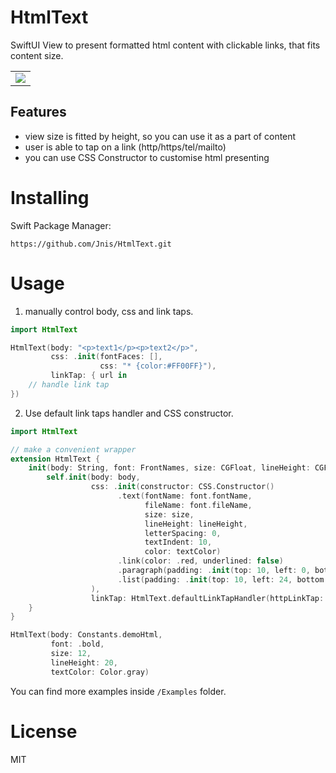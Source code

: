 # HtmlText

SwiftUI View to present formatted html content with clickable links, that fits content size.

<table>
<tr>
<td><img src="Examples/demo1.png"/></td>
</tr>
</table>

## Features
- view size is fitted by height, so you can use it as a part of content 
- user is able to tap on a link (http/https/tel/mailto)
- you can use CSS Constructor to customise html presenting

# Installing
Swift Package Manager:
```
https://github.com/Jnis/HtmlText.git
```

# Usage

1) manually control body, css and link taps.

``` swift
import HtmlText

HtmlText(body: "<p>text1</p><p>text2</p>",
         css: .init(fontFaces: [],
                    css: "* {color:#FF00FF}"),
         linkTap: { url in
    // handle link tap
})
```

2) Use default link taps handler and CSS constructor.

``` swift
import HtmlText

// make a convenient wrapper
extension HtmlText {
    init(body: String, font: FrontNames, size: CGFloat, lineHeight: CGFloat, textColor: Color) {
        self.init(body: body,
                  css: .init(constructor: CSS.Constructor()
                        .text(fontName: font.fontName,
                              fileName: font.fileName,
                              size: size,
                              lineHeight: lineHeight,
                              letterSpacing: 0,
                              textIndent: 10,
                              color: textColor)
                        .link(color: .red, underlined: false)
                        .paragraph(padding: .init(top: 10, left: 0, bottom: 0, right: 0))
                        .list(padding: .init(top: 10, left: 24, bottom: 10, right: 0))
                  ),
                  linkTap: HtmlText.defaultLinkTapHandler(httpLinkTap: .openSFSafariModal))
    }
}

HtmlText(body: Constants.demoHtml,
         font: .bold,
         size: 12,
         lineHeight: 20,
         textColor: Color.gray)
```

You can find more examples inside `/Examples` folder.

# License 
MIT
